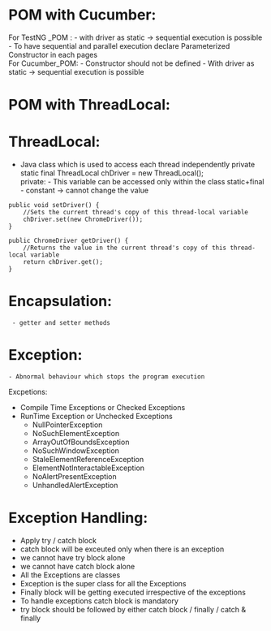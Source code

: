 # POM with Cucumber:
   For TestNG _POM :
     - with driver as static -> sequential execution is possible
     - To have sequential and parallel execution declare Parameterized Constructor in each pages  
   For Cucumber_POM:
      - Constructor should not be defined 
      - With driver as static -> sequential execution is possible 

# POM with ThreadLocal:
# ThreadLocal:
   - Java class which is used to access each thread independently
   private static final ThreadLocal<ChromeDriver> chDriver = new ThreadLocal<ChromeDriver>();     
 private:
    - This variable can be accessed only within the class
 static+final
    - constant -> cannot change the value

    
	public void setDriver() {
        //Sets the current thread's copy of this thread-local variable
		chDriver.set(new ChromeDriver());
	}
	
	public ChromeDriver getDriver() {
        //Returns the value in the current thread's copy of this thread-local variable
		return chDriver.get();
	}

 # Encapsulation:
     - getter and setter methods   


# Exception:
    - Abnormal behaviour which stops the program execution

Excpetions:
   - Compile Time Exceptions or Checked Exceptions
   - RunTime Exception or Unchecked Exceptions
      - NullPointerException
      - NoSuchElementException
      - ArrayOutOfBoundsException
      - NoSuchWindowException
      - StaleElementReferenceException
      - ElementNotInteractableException
      - NoAlertPresentException
      - UnhandledAlertException


# Exception Handling:
   - Apply try / catch block
   - catch block will be exceuted only when there is an exception
   - we cannot have try block alone
   - we cannot have catch block alone
   - All the Exceptions are classes
   - Exception is the super class for all the Exceptions
   - Finally block will be getting executed irrespective of the exceptions
   - To handle exceptions catch block is mandatory
   - try block should be followed by either catch block / finally / catch & finally
          